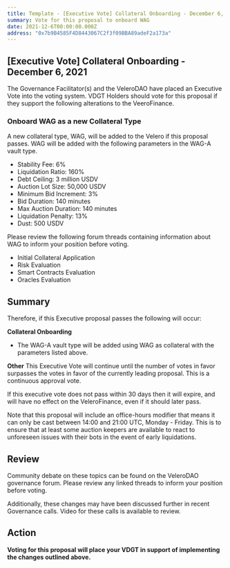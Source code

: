 ```yaml
---
title: Template - [Executive Vote] Collateral Onboarding - December 6, 2021
summary: Vote for this proposal to onboard WAG
date: 2021-12-6T00:00:00.000Z
address: "0x7b9B4585F4D8443067C2f3f09BBA89adeF2a173a"
---
```

## [Executive Vote] Collateral Onboarding - December 6, 2021

The Governance Facilitator(s) and the VeleroDAO have placed an Executive Vote into the voting system. VDGT Holders should vote for this proposal if they support the following alterations to the VeeroFinance.

### Onboard WAG as a new Collateral Type

A new collateral type, WAG, will be added to the Velero if this proposal passes. WAG will be added with the following parameters in the WAG-A vault type.

* Stability Fee: 6%
* Liquidation Ratio: 160%
* Debt Ceiling: 3 million USDV
* Auction Lot Size: 50,000 USDV
* Minimum Bid Increment: 3%
* Bid Duration: 140 minutes
* Max Auction Duration: 140 minutes
* Liquidation Penalty: 13%
* Dust: 500 USDV

Please review the following forum threads containing information about WAG to inform your position before voting.
* Initial Collateral Application
* Risk Evaluation
* Smart Contracts Evaluation
* Oracles Evaluation

## Summary

Therefore, if this Executive proposal passes the following will occur:

**Collateral Onboarding**
* The WAG-A vault type will be added using WAG as collateral with the parameters listed above.

**Other**
This Executive Vote will continue until the number of votes in favor surpasses the votes in favor of the currently leading proposal. This is a continuous approval vote. 

If this executive vote does not pass within 30 days then it will expire, and will have no effect on the VeleroFinance, even if it should later pass. 

Note that this proposal will include an office-hours modifier that means it can only be cast between 14:00 and 21:00 UTC, Monday - Friday. This is to ensure that at least some auction keepers are available to react to unforeseen issues with their bots in the event of early liquidations.

## Review

Community debate on these topics can be found on the VeleroDAO governance forum. Please review any linked threads to inform your position before voting.

Additionally, these changes may have been discussed further in recent Governance calls. Video for these calls is available to review.

## Action

**Voting for this proposal will place your VDGT in support of implementing the changes outlined above.**
